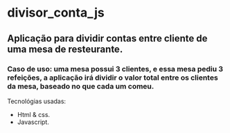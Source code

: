# divisor_conta_js
## Aplicação para dividir contas entre cliente de uma mesa de resteurante.
### Caso de uso: uma mesa possui 3 clientes, e essa mesa pediu 3 refeições, a aplicação irá dividir o valor total entre os clientes da mesa, baseado no que cada um comeu.
Tecnológias usadas:
- Html & css.
- Javascript.


